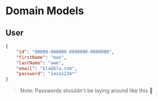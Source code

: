 ﻿# Domain Models

## User

```json
{
    "id": "00000-000000-0000000-0000000",
    "firstName": "max",
    "lastName": "awe",
    "email": "bla@bla.com",
    "password": "zaza1234*"
}
```

> Note: Passwords shouldn't be laying around like this :small_red_triangle:

